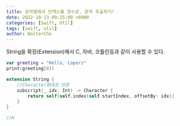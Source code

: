 ```yaml
---
title: 문자열에서 인덱스를 정수로, 문자 추출하기!
date: 2022-10-13 09:25:00 +0900
categories: [Swift, Util]
tags: [swift, util]
author: WalterCho
---
```


<!-- C, 자바, 코틀린등 다른 프로그래밍 언어에서는 문자열에서 인덱스를 정수로 주고 문자를 추출할 수 있다.<br>

```kotlin
var str: String = "Loperz"
println(str[0])
//L
```
-->

String을 확장(Extension)해서 C, 자바, 코틀린등과 같이 사용할 수 있다.

```swift
var greeting = "Hello, Loperz"
print(greeting[0])

extension String {
    //Character형태로 반환
    subscript(_ idx: Int) -> Character {
        return self[self.index(self.startIndex, offsetBy: idx)]
    }
}

//H
```